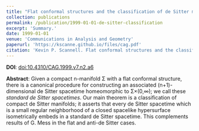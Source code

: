```yaml
---
title: "Flat conformal structures and the classification of de Sitter manifolds"
collection: publications
permalink: /publication/1999-01-01-de-sitter-classification
excerpt: 'Summary.'
date: 1999-01-01
venue: 'Communications in Analysis and Geometry'
paperurl: 'https://kscanne.github.io/files/cag.pdf'
citation: 'Kevin P. Scannell. Flat conformal structures and the classification of de Sitter manifolds. <i>Communications in Analysis and Geometry</i>, 7(2):325–345, 1999.'
---
```


**DOI**: [doi:10.4310/CAG.1999.v7.n2.a6](https://dx.doi.org/10.4310/CAG.1999.v7.n2.a6)

**Abstract**: Given a compact n-manifold Σ with a flat conformal structure,
there is a canonical procedure for constructing an associated (n+1)-dimensional
de Sitter spacetime homeomorphic to Σ×(0,∞); we call these
*standard de Sitter spacetimes*. Our main theorem is a classification of
compact de Sitter manifolds; it asserts that every de Sitter
spacetime which is a small regular neighborhood of a closed spacelike
hypersurface isometrically embeds in a standard de Sitter spacetime.
This complements results of G. Mess in the flat and anti-de Sitter cases.
